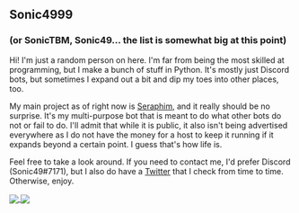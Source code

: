 ## Sonic4999
### (or SonicTBM, Sonic49... the list is somewhat big at this point)

Hi! I'm just a random person on here. I'm far from being the most skilled at programming, but I make a bunch of stuff in Python. It's mostly just Discord bots, but sometimes I expand out a bit and dip my toes into other places, too.

My main project as of right now is [Seraphim](https://github.com/Sonic4999/Seraphim-Bot), and it really should be no surprise. It's my multi-purpose bot that is meant to do what other bots do not or fail to do. I'll admit that while it is public, it also isn't being advertised everywhere as I do not have the money for a host to keep it running if it expands beyond a certain point. I guess that's how life is.

Feel free to take a look around. If you need to contact me, I'd prefer Discord (Sonic49#7171), but I also do have a [Twitter](https://twitter.com/SonicTBM) that I check from time to time. Otherwise, enjoy.

<a href="https://github.com/Sonic4999">
  <img align="center" src="https://github-readme-stats.vercel.app/api?username=Sonic4999&show_icons=true&theme=dark" />
</a>
<a href="https://github.com/Sonic4999">
  <img align="center" src="https://github-readme-stats.vercel.app/api/top-langs/?username=Sonic4999&layout=compact&exclude_repo=DH-Season-6-Archive,PD-Season-1-Archive,PD-Season-2-Archive,DH-Season-7-Archive&theme=dark" />
</a>
